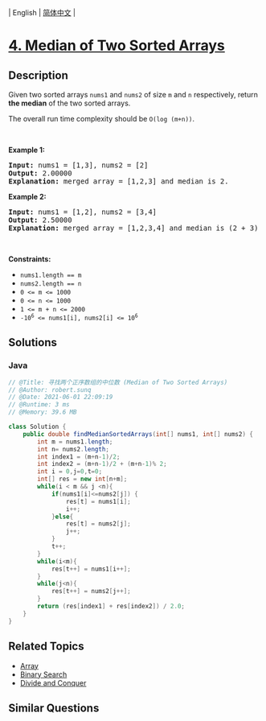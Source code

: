 
| English | [简体中文](README.md) |

# [4. Median of Two Sorted Arrays](https://leetcode.cn//problems/median-of-two-sorted-arrays/)

## Description

<p>Given two sorted arrays <code>nums1</code> and <code>nums2</code> of size <code>m</code> and <code>n</code> respectively, return <strong>the median</strong> of the two sorted arrays.</p>

<p>The overall run time complexity should be <code>O(log (m+n))</code>.</p>

<p>&nbsp;</p>
<p><strong class="example">Example 1:</strong></p>

<pre>
<strong>Input:</strong> nums1 = [1,3], nums2 = [2]
<strong>Output:</strong> 2.00000
<strong>Explanation:</strong> merged array = [1,2,3] and median is 2.
</pre>

<p><strong class="example">Example 2:</strong></p>

<pre>
<strong>Input:</strong> nums1 = [1,2], nums2 = [3,4]
<strong>Output:</strong> 2.50000
<strong>Explanation:</strong> merged array = [1,2,3,4] and median is (2 + 3) / 2 = 2.5.
</pre>

<p>&nbsp;</p>
<p><strong>Constraints:</strong></p>

<ul>
	<li><code>nums1.length == m</code></li>
	<li><code>nums2.length == n</code></li>
	<li><code>0 &lt;= m &lt;= 1000</code></li>
	<li><code>0 &lt;= n &lt;= 1000</code></li>
	<li><code>1 &lt;= m + n &lt;= 2000</code></li>
	<li><code>-10<sup>6</sup> &lt;= nums1[i], nums2[i] &lt;= 10<sup>6</sup></code></li>
</ul>


## Solutions


### Java

```Java
// @Title: 寻找两个正序数组的中位数 (Median of Two Sorted Arrays)
// @Author: robert.sunq
// @Date: 2021-06-01 22:09:19
// @Runtime: 3 ms
// @Memory: 39.6 MB

class Solution {
    public double findMedianSortedArrays(int[] nums1, int[] nums2) {
        int m = nums1.length;
        int n= nums2.length;
        int index1 = (m+n-1)/2;
        int index2 = (m+n-1)/2 + (m+n-1)% 2;
        int i = 0,j=0,t=0;
        int[] res = new int[n+m];
        while(i < m && j <n){
            if(nums1[i]<=nums2[j]) {
                res[t] = nums1[i];
                i++;
            }else{
                res[t] = nums2[j];
                j++;
            }
            t++;
        }
        while(i<m){
            res[t++] = nums1[i++];
        }
        while(j<n){
            res[t++] = nums2[j++];
        }
        return (res[index1] + res[index2]) / 2.0;
    }
}
```



## Related Topics

- [Array](https://leetcode.cn//tag/array)
- [Binary Search](https://leetcode.cn//tag/binary-search)
- [Divide and Conquer](https://leetcode.cn//tag/divide-and-conquer)

## Similar Questions


